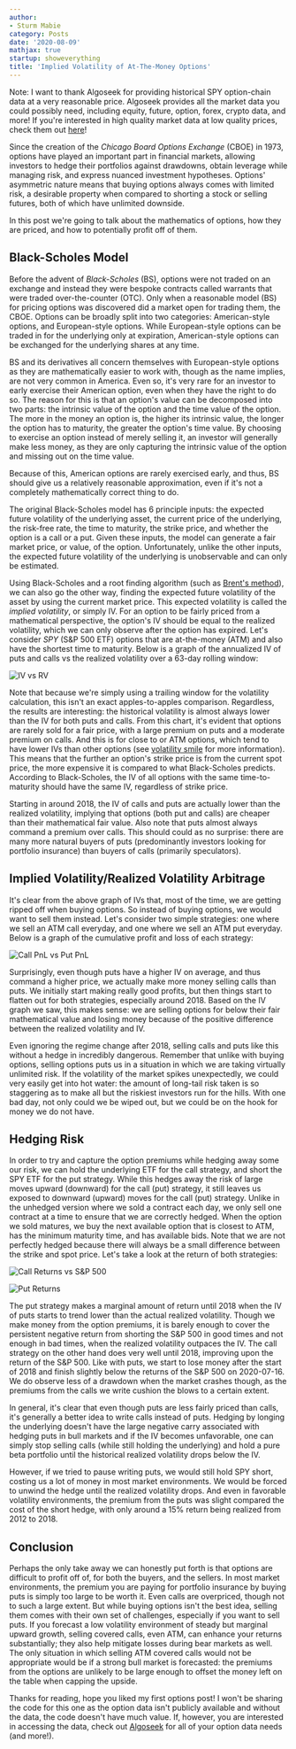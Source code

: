 ```yaml
---
author:
- Sturm Mabie
category: Posts
date: '2020-08-09'
mathjax: true
startup: showeverything
title: 'Implied Volatility of At-The-Money Options'
---
```


Note: I want to thank Algoseek for providing historical SPY option-chain
data at a very reasonable price. Algoseek provides all the market data
you could possibly need, including equity, future, option, forex, crypto
data, and more! If you\'re interested in high quality market data at low
quality prices, check them out [here](https://www.algoseek.com/)!

Since the creation of the *Chicago Board Options Exchange* (CBOE) in
1973, options have played an important part in financial markets,
allowing investors to hedge their portfolios against drawdowns, obtain
leverage while managing risk, and express nuanced investment hypotheses.
Options\' asymmetric nature means that buying options always comes with
limited risk, a desirable property when compared to shorting a stock or
selling futures, both of which have unlimited downside.

In this post we\'re going to talk about the mathematics of options, how
they are priced, and how to potentially profit off of them.

Black-Scholes Model
-------------------

Before the advent of *Black-Scholes* (BS), options were not traded on an
exchange and instead they were bespoke contracts called warrants that
were traded over-the-counter (OTC). Only when a reasonable model (BS)
for pricing options was discovered did a market open for trading them,
the CBOE. Options can be broadly split into two categories:
American-style options, and European-style options. While European-style
options can be traded in for the underlying only at expiration,
American-style options can be exchanged for the underlying shares at any
time.

BS and its derivatives all concern themselves with European-style
options as they are mathematically easier to work with, though as the
name implies, are not very common in America. Even so, it\'s very rare
for an investor to early exercise their American option, even when they
have the right to do so. The reason for this is that an option\'s value
can be decomposed into two parts: the intrinsic value of the option and
the time value of the option. The more in the money an option is, the
higher its intrinsic value, the longer the option has to maturity, the
greater the option\'s time value. By choosing to exercise an option
instead of merely selling it, an investor will generally make less
money, as they are only capturing the intrinsic value of the option and
missing out on the time value.

Because of this, American options are rarely exercised early, and thus,
BS should give us a relatively reasonable approximation, even if it\'s
not a completely mathematically correct thing to do.

The original Black-Scholes model has 6 principle inputs: the expected
future volatility of the underlying asset, the current price of the
underlying, the risk-free rate, the time to maturity, the strike price,
and whether the option is a call or a put. Given these inputs, the model
can generate a fair market price, or value, of the option.
Unfortunately, unlike the other inputs, the expected future volatility
of the underlying is unobservable and can only be estimated.

Using Black-Scholes and a root finding algorithm (such as [Brent\'s
method](https://en.wikipedia.org/wiki/Brent%27s_method)), we can also go
the other way, finding the expected future volatility of the asset by
using the current market price. This expected volatility is called the
*implied volatility*, or simply IV. For an option to be fairly priced
from a mathematical perspective, the option\'s IV should be equal to the
realized volatility, which we can only observe after the option has
expired. Let\'s consider *SPY* (S&P 500 ETF) options that are
at-the-money (ATM) and also have the shortest time to maturity. Below is
a graph of the annualized IV of puts and calls vs the realized
volatility over a 63-day rolling window:

![IV vs RV](/assets/iv.svg)

Note that because we\'re simply using a trailing window for the
volatility calculation, this isn\'t an exact apples-to-apples
comparison. Regardless, the results are interesting: the historical
volatility is almost always lower than the IV for both puts and calls.
From this chart, it\'s evident that options are rarely sold for a fair
price, with a large premium on puts and a moderate premium on calls. And
this is for close to or ATM options, which tend to have lower IVs than
other options (see [volatility
smile](https://en.wikipedia.org/wiki/Volatility_smile) for more
information). This means that the further an option\'s strike price is
from the current spot price, the more expensive it is compared to what
Black-Scholes predicts. According to Black-Scholes, the IV of all
options with the same time-to-maturity should have the same IV,
regardless of strike price.

Starting in around 2018, the IV of calls and puts are actually lower
than the realized volatility, implying that options (both put and calls)
are cheaper than their mathematical fair value. Also note that puts
almost always command a premium over calls. This should could as no
surprise: there are many more natural buyers of puts (predominantly
investors looking for portfolio insurance) than buyers of calls
(primarily speculators).

Implied Volatility/Realized Volatility Arbitrage
------------------------------------------------

It\'s clear from the above graph of IVs that, most of the time, we are
getting ripped off when buying options. So instead of buying options, we
would want to sell them instead. Let\'s consider two simple strategies:
one where we sell an ATM call everyday, and one where we sell an ATM put
everyday. Below is a graph of the cumulative profit and loss of each
strategy:

![Call PnL vs Put PnL](/assets/opnl.svg)

Surprisingly, even though puts have a higher IV on average, and thus
command a higher price, we actually make more money selling calls than
puts. We initially start making really good profits, but then things
start to flatten out for both strategies, especially around 2018. Based
on the IV graph we saw, this makes sense: we are selling options for
below their fair mathematical value and losing money because of the
positive difference between the realized volatility and IV.

Even ignoring the regime change after 2018, selling calls and puts like
this without a hedge in incredibly dangerous. Remember that unlike with
buying options, selling options puts us in a situation in which we are
taking virtually unlimited risk. If the volatility of the market spikes
unexpectedly, we could very easily get into hot water: the amount of
long-tail risk taken is so staggering as to make all but the riskiest
investors run for the hills. With one bad day, not only could we be
wiped out, but we could be on the hook for money we do not have.

Hedging Risk
------------

In order to try and capture the option premiums while hedging away some
our risk, we can hold the underlying ETF for the call strategy, and
short the SPY ETF for the put strategy. While this hedges away the risk
of large moves upward (downward) for the call (put) strategy, it still
leaves us exposed to downward (upward) moves for the call (put)
strategy. Unlike in the unhedged version where we sold a contract each
day, we only sell one contract at a time to ensure that we are correctly
hedged. When the option we sold matures, we buy the next available
option that is closest to ATM, has the minimum maturity time, and has
available bids. Note that we are not perfectly hedged because there will
always be a small difference between the strike and spot price. Let\'s
take a look at the return of both strategies:

![Call Returns vs S&P 500](/assets/callstrat.svg)

![Put Returns](/assets/putstrat.svg)

The put strategy makes a marginal amount of return until 2018 when the
IV of puts starts to trend lower than the actual realized volatility.
Though we make money from the option premiums, it is barely enough to
cover the persistent negative return from shorting the S&P 500 in good
times and not enough in bad times, when the realized volatility outpaces
the IV. The call strategy on the other hand does very well until 2018,
improving upon the return of the S&P 500. Like with puts, we start to
lose money after the start of 2018 and finish slightly below the returns
of the S&P 500 on 2020-07-16. We do observe less of a drawdown when the
market crashes though, as the premiums from the calls we write cushion
the blows to a certain extent.

In general, it\'s clear that even though puts are less fairly priced
than calls, it\'s generally a better idea to write calls instead of
puts. Hedging by longing the underlying doesn\'t have the large negative
carry associated with hedging puts in bull markets and if the IV becomes
unfavorable, one can simply stop selling calls (while still holding the
underlying) and hold a pure beta portfolio until the historical realized
volatility drops below the IV.

However, if we tried to pause writing puts, we would still hold SPY
short, costing us a lot of money in most market environments. We would
be forced to unwind the hedge until the realized volatility drops. And
even in favorable volatility environments, the premium from the puts was
slight compared the cost of the short hedge, with only around a 15%
return being realized from 2012 to 2018.

Conclusion
----------

Perhaps the only take away we can honestly put forth is that options are
difficult to profit off of, for both the buyers, and the sellers. In
most market environments, the premium you are paying for portfolio
insurance by buying puts is simply too large to be worth it. Even calls
are overpriced, though not to such a large extent. But while buying
options isn\'t the best idea, selling them comes with their own set of
challenges, especially if you want to sell puts. If you forecast a low
volatility environment of steady but marginal upward growth, selling
covered calls, even ATM, can enhance your returns substantially; they
also help mitigate losses during bear markets as well. The only
situation in which selling ATM covered calls would not be appropriate
would be if a strong bull market is forecasted: the premiums from the
options are unlikely to be large enough to offset the money left on the
table when capping the upside.

Thanks for reading, hope you liked my first options post! I won\'t be
sharing the code for this one as the option data isn\'t publicly
available and without the data, the code doesn\'t have much value. If,
however, you are interested in accessing the data, check out
[Algoseek](https://algoseek.com) for all of your option data needs (and
more!).
